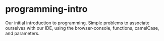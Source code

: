 # programming-intro
Our initial introduction to programming. Simple problems to associate ourselves with our IDE, using the browser-console, functions, camelCase, and parameters.
